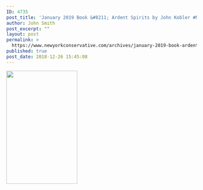 ```yaml
---
ID: 4735
post_title: 'January 2019 Book &#8211; Ardent Spirits by John Kobler #NYCBKCLUB'
author: John Smith
post_excerpt: ""
layout: post
permalink: >
  https://www.newyorkconservative.com/archives/january-2019-book-ardent-spirits-by-john-kobler-nycbkclub/
published: true
post_date: 2018-12-26 15:45:08
---
```

<a href="https://www.newyorkconservative.com/wp-content/uploads/2018/12/January_2019_GOLD.jpg"><img class="alignnone size-medium wp-image-4736" src="https://www.newyorkconservative.com/wp-content/uploads/2018/12/January_2019_GOLD-188x300.jpg" alt="" width="188" height="300" /></a>